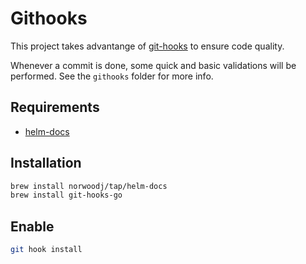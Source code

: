 # Githooks

This project takes advantange of [git-hooks](https://github.com/git-hooks/git-hooks) to ensure code quality.

Whenever a commit is done, some quick and basic validations will be performed. 
See the `githooks` folder for more info.

## Requirements

 - [helm-docs](https://github.com/norwoodj/helm-docs)

## Installation

```bash
brew install norwoodj/tap/helm-docs
brew install git-hooks-go
```

## Enable

```bash
git hook install
```
